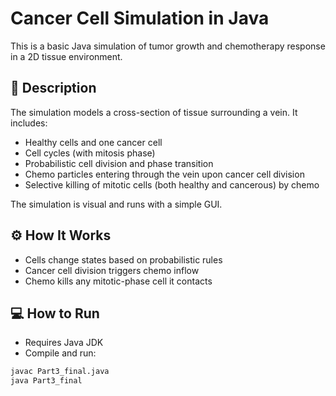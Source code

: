 # Cancer Cell Simulation in Java

This is a basic Java simulation of tumor growth and chemotherapy response in a 2D tissue environment.

## 📌 Description

The simulation models a cross-section of tissue surrounding a vein. It includes:

- Healthy cells and one cancer cell
- Cell cycles (with mitosis phase)
- Probabilistic cell division and phase transition
- Chemo particles entering through the vein upon cancer cell division
- Selective killing of mitotic cells (both healthy and cancerous) by chemo

The simulation is visual and runs with a simple GUI.

## ⚙️ How It Works

- Cells change states based on probabilistic rules
- Cancer cell division triggers chemo inflow
- Chemo kills any mitotic-phase cell it contacts

## 💻 How to Run

- Requires Java JDK
- Compile and run:

```bash
javac Part3_final.java
java Part3_final
